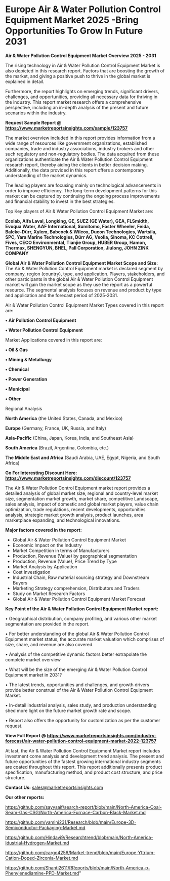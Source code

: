  # Europe Air & Water Pollution Control Equipment Market 2025 -Bring Opportunities To Grow In Future 2031

<Strong> Air & Water Pollution Control Equipment Market Overview 2025 - 2031</strong>

The rising technology in Air & Water Pollution Control Equipment Market is also depicted in this research report. Factors that are boosting the growth of the market, and giving a positive push to thrive in the global market is explained in detail.

Furthermore, the report highlights on emerging trends, significant drivers, challenges, and opportunities, providing all necessary data for thriving in the industry. This report market research offers a comprehensive perspective, including an in-depth analysis of the present and future scenarios within the industry.

<strong>Request Sample Report @ <a href=https://www.marketreportsinsights.com/sample/123757>https://www.marketreportsinsights.com/sample/123757</a></strong>

The market overview included in this report provides information from a wide range of resources like government organizations, established companies, trade and industry associations, industry brokers and other such regulatory and non-regulatory bodies. The data acquired from these organizations authenticate the Air & Water Pollution Control Equipment research report, thereby aiding the clients in better decision making. Additionally, the data provided in this report offers a contemporary understanding of the market dynamics.

The leading players are focusing mainly on technological advancements in order to improve efficiency. The long-term development patterns for this market can be captured by continuing the ongoing process improvements and financial stability to invest in the best strategies.

Top Key players of Air & Water Pollution Control Equipment Market are:

<strong>Ecolab, Alfa Laval, Longking, GE, SUEZ (GE Water), GEA, FLSmidth, Evoqua Water, AAF International, Sumitomo, Foster Wheeler, Feida, Balcke-Dürr, Xylem, Babcock & Wilcox, Ducon Technologies, Wartsila, SPC, Yara Marine Technologies, Dürr AG, Veolia, Sinoma, KC Cottrell, Fives, CECO Environmental, Tianjie Group, HUBER Group, Hamon, Thermax, SHENGYUN, BHEL, Pall Corporation, Jiulong, JOHN ZINK COMPANY</strong>

<strong><b>Global Air & Water Pollution Control Equipment Market Scope and Size:</b></strong>
The Air & Water Pollution Control Equipment market is declared segment by company, region (country), type, and application. Players, stakeholders, and other participants in the global Air & Water Pollution Control Equipment market will gain the market scope as they use the report as a powerful resource. The segmental analysis focuses on revenue and product by type and application and the forecast period of 2025-2031.

Air & Water Pollution Control Equipment Market Types covered in this report are:

<strong>• Air Pollution Control Equipment

• Water Pollution Control Equipment</strong>

Market Applications covered in this report are:

<strong>• Oil & Gas

• Mining & Metallurgy

• Chemical

• Power Generation

• Municipal

• Other</strong> 

Regional Analysis

<strong>North America</strong> (the United States, Canada, and Mexico)

<strong>Europe</strong> (Germany, France, UK, Russia, and Italy)

<strong>Asia-Pacific</strong> (China, Japan, Korea, India, and Southeast Asia)

<strong>South America</strong> (Brazil, Argentina, Colombia, etc.)

<strong>The Middle East and Africa</strong> (Saudi Arabia, UAE, Egypt, Nigeria, and South Africa)

<strong>Go For Interesting Discount Here: <a href=https://www.marketreportsinsights.com/discount/123757>https://www.marketreportsinsights.com/discount/123757</a></strong>

The Air & Water Pollution Control Equipment market report provides a detailed analysis of global market size, regional and country-level market size, segmentation market growth, market share, competitive Landscape, sales analysis, impact of domestic and global market players, value chain optimization, trade regulations, recent developments, opportunities analysis, strategic market growth analysis, product launches, area marketplace expanding, and technological innovations.

<strong><b>Major factors covered in the report:</b></strong>
<ul>
  <li>Global Air & Water Pollution Control Equipment Market </li>
  <li>Economic Impact on the Industry</li>
  <li>Market Competition in terms of Manufacturers</li>
  <li>Production, Revenue (Value) by geographical segmentation</li>
  <li>Production, Revenue (Value), Price Trend by Type</li>
  <li>Market Analysis by Application</li>
  <li>Cost Investigation</li>
  <li>Industrial Chain, Raw material sourcing strategy and Downstream Buyers</li>
  <li>Marketing Strategy comprehension, Distributors and Traders</li>
  <li>Study on Market Research Factors</li>
  <li>Global Air & Water Pollution Control Equipment Market Forecast</li>
</ul>

<strong><b>Key Point of the Air & Water Pollution Control Equipment Market report:</b></strong>

• Geographical distribution, company profiling, and various other market segmentation are provided in the report.

• For better understanding of the global Air & Water Pollution Control Equipment market status, the accurate market valuation which comprises of size, share, and revenue are also covered.

• Analysis of the competitive dynamic factors better extrapolate the complete market overview

• What will be the size of the emerging Air & Water Pollution Control Equipment market in 2031?

• The latest trends, opportunities and challenges, and growth drivers provide better construal of the Air & Water Pollution Control Equipment Market.

• In-detail industrial analysis, sales study, and production understanding shed more light on the future market growth rate and scope.

• Report also offers the opportunity for customization as per the customer request.

<strong><b>View Full Report @ <a href=https://www.marketreportsinsights.com/industry-forecast/air-water-pollution-control-equipment-market-2022-123757>https://www.marketreportsinsights.com/industry-forecast/air-water-pollution-control-equipment-market-2022-123757</a></b></strong>


At last, the Air & Water Pollution Control Equipment Market report includes investment come analysis and development trend analysis. The present and future opportunities of the fastest growing international industry segments are coated throughout this report. This report additionally presents product specification, manufacturing method, and product cost structure, and price structure.

<strong>Contact Us:</strong>
sales@marketreportsinsights.com

<strong>Our other reports:</strong>

<a href=https://github.com/sayysaif/search-report/blob/main/North-America-Coal-Seam-Gas-CSG/North-America-Furnace-Carbon-Black-Market.md>https://github.com/sayysaif/search-report/blob/main/North-America-Coal-Seam-Gas-CSG/North-America-Furnace-Carbon-Black-Market.md</a>

<a href=https://github.com/yamini231/Research/blob/main/Europe-3D-Semiconductor-Packaging-Market.md>https://github.com/yamini231/Research/blob/main/Europe-3D-Semiconductor-Packaging-Market.md</a>

<a href=https://github.com/Hindavi9/Researchtrend/blob/main/North-America-Idustrial-Hydrogen-Market.md>https://github.com/Hindavi9/Researchtrend/blob/main/North-America-Idustrial-Hydrogen-Market.md</a>

<a href=https://github.com/cargo4256/Market-trend/blob/main/Europe-Yttrium-Cation-Doped-Zirconia-Market.md>https://github.com/cargo4256/Market-trend/blob/main/Europe-Yttrium-Cation-Doped-Zirconia-Market.md</a>

<a href=https://github.com/Shanti2611/RReports/blob/main/North-America-p-Phenylenediamine-PPD-Market.md>https://github.com/Shanti2611/RReports/blob/main/North-America-p-Phenylenediamine-PPD-Market.md</a>"
